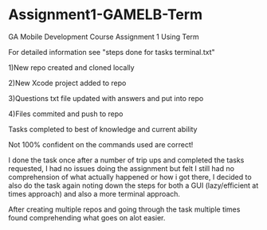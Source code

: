 # Assignment1-GAMELB-Term
GA Mobile Development Course Assignment 1 Using Term

For detailed information see "steps done for tasks terminal.txt"

1)New repo created and cloned locally

2)New Xcode project added to repo

3)Questions txt file updated with answers and put into repo

4)Files commited and push to repo

Tasks completed to best of knowledge and current ability


Not 100% confident on the commands used are correct!

I done the task once after a number of trip ups and completed the tasks requested, I had
no issues doing the assignment but felt I still had no comprehension of what actually 
happened or how i got there, I decided to also do the task again noting down the steps
for both a GUI (lazy/efficient at times approach) and also a more terminal approach.

After creating multiple repos and going through the task multiple times found comprehending what goes on alot easier.
